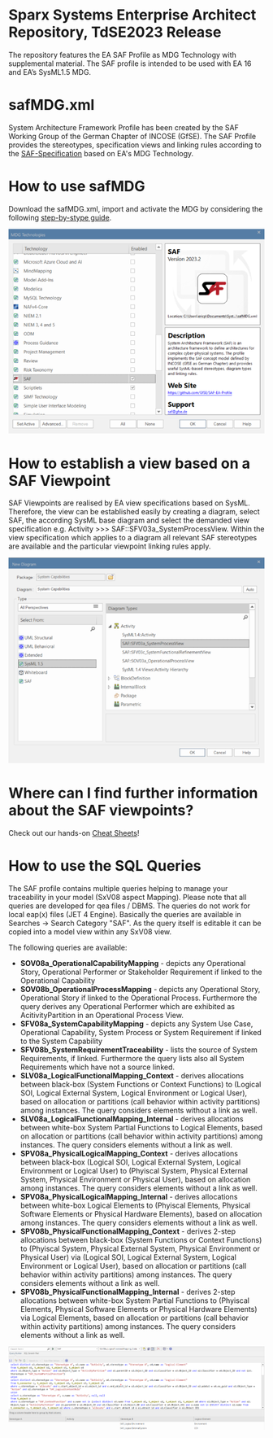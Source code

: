 # Sparx Systems Enterprise Architect Repository, TdSE2023 Release
The repository features the EA SAF Profile as MDG Technology with supplemental material. The SAF profile is intended to be used with EA 16 and EA’s SysML1.5 MDG.

# safMDG.xml
System Architecture Framework Profile has been created by the SAF Working Group of the German Chapter of INCOSE (GfSE). The SAF Profile provides the stereotypes, specification views and linking rules according to the [SAF-Specification](https://github.com/GfSE/SAF-Specification/tree/TdSE2023) based on EA's MDG Technology.

# How to use safMDG
Download the safMDG.xml, import and activate the MDG by considering the following [step-by-stype guide](https://sparxsystems.com/enterprise_architect_user_guide/16.0/modeling_frameworks/access_remote_mdg_technologies.html).

![Enable the SAF Profile](/pics/mdg.png)

# How to establish a view based on a SAF Viewpoint
SAF Viewpoints are realised by EA view specifications based on SysML. Therefore, the view can be established easily by creating a diagram, select SAF, the according SysML base diagram and select the demanded view specification e.g. Activity >>> SAF::SFV03a_SystemProcessView. Within the view specification which applies to a diagram all relevant SAF stereotypes are available and the particular viewpoint linking rules apply.

![Apply a VP](/pics/view_spec.png)

# Where can I find further information about the SAF viewpoints?
Check out our hands-on [Cheat Sheets](https://github.com/GfSE/SAF-EA-Profile/blob/TdSE2023/CheatSheet.md)!

# How to use the SQL Queries
The SAF profile contains multiple queries helping to manage your traceability in your model (SxV08 aspect Mapping). Please note that all queries are developed for qea files / DBMS. The queries do not work for local eap(x) files (JET 4 Engine).
Basically the queries are available in Searches -> Search Category "SAF". As the query itself is editable it can be copied into a model view within any SxV08 view.

The following queries are available:
* **SOV08a_OperationalCapabilityMapping** - depicts any Operational Story, Operational Performer or Stakeholder Requirement if linked to the Operational Capability
* **SOV08b_OperationalProcessMapping** - depicts any Operational Story, Operational Story if linked to the Operational Process. Furthermore the query derives any Operational Performer which are exhibited as AcitivityPartition in an Operational Process View.
* **SFV08a_SystemCapabilityMapping** - depicts any System Use Case, Operational Capability, System Process or System Requirement if linked to the System Capability
* **SFV08b_SystemRequirementTraceability** - lists the source of System Requirements, if linked. Furthermore the query lists also all System Requirements which have not a source linked.
* **SLV08a_LogicalFunctionalMapping_Context** - derives allocations between black-box (System Functions or Context Functions) to (Logical SOI, Logical External System, Logical Environment or Logical User), based on allocation or partitions (call behavior within activity partitions) among instances. The query considers elements without a link as well.
* **SLV08a_LogicalFunctionalMapping_Internal** - derives allocations between white-box System Partial Functions to Logical Elements, based on allocation or partitions (call behavior within activity partitions) among instances. The query considers elements without a link as well.
* **SPV08a_PhysicalLogicalMapping_Context** - derives allocations between black-box (Logical SOI, Logical External System, Logical Environment or Logical User) to (Phyiscal System, Physical External System, Physical Environment or Physical User), based on allocation among instances. The query considers elements without a link as well.
* **SPV08a_PhysicalLogicalMapping_Internal** -  derives allocations between white-box Logical Elements to (Phyiscal Elements, Physical Software Elements or Physical Hardware Elements), based on allocation among instances. The query considers elements without a link as well.
* **SPV08b_PhysicalFunctionalMapping_Context** - derives 2-step allocations between black-box (System Functions or Context Functions) to (Phyiscal System, Physical External System, Physical Environment or Physical User) via (Logical SOI, Logical External System, Logical Environment or Logical User), based on allocation or partitions (call behavior within activity partitions) among instances. The query considers elements without a link as well.
* **SPV08b_PhysicalFunctionalMapping_Internal** - derives 2-step allocations between white-box System Partial Functions to (Phyiscal Elements, Physical Software Elements or Physical Hardware Elements) via Logical Elements, based on allocation or partitions (call behavior within activity partitions) among instances. The query considers elements without a link as well.

![SQL Query](/pics/queries.png)
